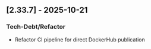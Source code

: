 ## [2.33.7] - 2025-10-21

### Tech-Debt/Refactor
- Refactor CI pipeline for direct DockerHub publication


